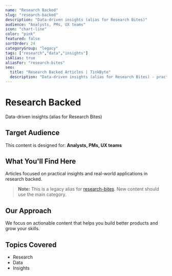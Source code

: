 ```yaml
---
name: "Research Backed"
slug: "research-backed"
description: "Data-driven insights (alias for Research Bites)"
audience: "Analysts, PMs, UX teams"
icon: "chart-line"
color: "pink"
featured: false
sortOrder: 24
categoryGroup: "legacy"
tags: ["research","data","insights"]
isAlias: true
aliasFor: "research-bites"
seo:
  title: "Research Backed Articles | TinkByte"
  description: "Data-driven insights (alias for Research Bites) - practical insights for builders and innovators."
---
```


# Research Backed

Data-driven insights (alias for Research Bites)

## Target Audience

This content is designed for: **Analysts, PMs, UX teams**

## What You'll Find Here

Articles focused on practical insights and real-world applications in research backed.

> **Note:** This is a legacy alias for [research-bites](/blog/categories/research-bites). New content should use the main category.

## Our Approach

We focus on actionable content that helps you build better products and grow your skills.

## Topics Covered

- Research
- Data
- Insights
